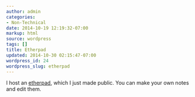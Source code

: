```yaml
---
author: admin
categories:
- Non-Technical
date: 2014-10-19 12:19:32-07:00
markup: html
source: wordpress
tags: []
title: Etherpad
updated: 2014-10-30 02:15:47-07:00
wordpress_id: 24
wordpress_slug: etherpad
---
```

I host an [etherpad](https://etherpad.za3k.com), which I just made public. You can make your own notes and edit them.
